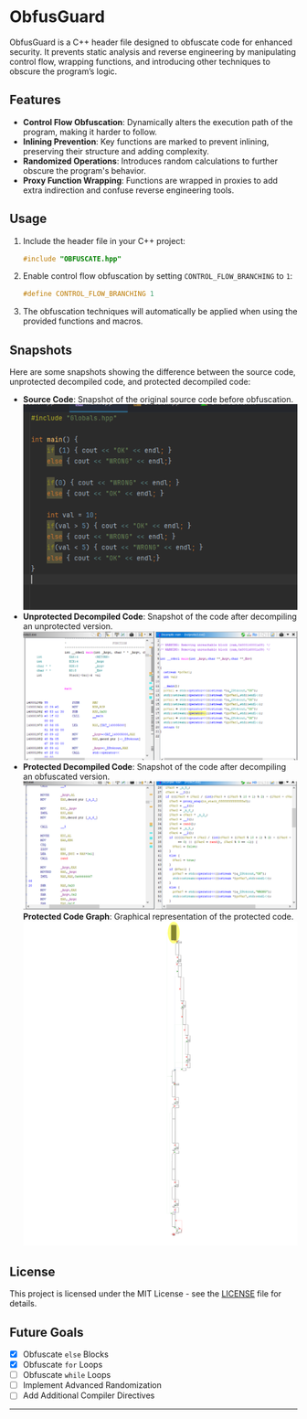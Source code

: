 # ObfusGuard

ObfusGuard is a C++ header file designed to obfuscate code for enhanced security. It prevents static analysis and reverse engineering by manipulating control flow, wrapping functions, and introducing other techniques to obscure the program’s logic.

## Features

- **Control Flow Obfuscation**: Dynamically alters the execution path of the program, making it harder to follow.
- **Inlining Prevention**: Key functions are marked to prevent inlining, preserving their structure and adding complexity.
- **Randomized Operations**: Introduces random calculations to further obscure the program's behavior.
- **Proxy Function Wrapping**: Functions are wrapped in proxies to add extra indirection and confuse reverse engineering tools.

## Usage

1. Include the header file in your C++ project:
   ```cpp
   #include "OBFUSCATE.hpp"
   ```

2. Enable control flow obfuscation by setting `CONTROL_FLOW_BRANCHING` to `1`:
   ```cpp
   #define CONTROL_FLOW_BRANCHING 1
   ```

3. The obfuscation techniques will automatically be applied when using the provided functions and macros.

## Snapshots

Here are some snapshots showing the difference between the source code, unprotected decompiled code, and protected decompiled code:

- **Source Code**: Snapshot of the original source code before obfuscation.
  ![Source Code](images/source.png)
- **Unprotected Decompiled Code**: Snapshot of the code after decompiling an unprotected version.
  ![Unprotected Decompiled Code](images/img2.png)
- **Protected Decompiled Code**: Snapshot of the code after decompiling an obfuscated version.
  ![Protected Decompiled Code](images/img1.png)
  **Protected Code Graph**: Graphical representation of the protected code.
  ![Protected Code Graph](images/graph.png)

## License

This project is licensed under the MIT License - see the [LICENSE](LICENSE) file for details.

## Future Goals
- [x] Obfuscate `else` Blocks
- [x] Obfuscate `for` Loops
- [ ] Obfuscate `while` Loops
- [ ] Implement Advanced Randomization
- [ ] Add Additional Compiler Directives

---
